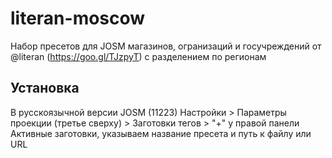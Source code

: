 # literan-moscow
Набор пресетов для JOSM магазинов, огранизаций и госучреждений от @literan (https://goo.gl/TJzpyT) с разделением по регионам

## Установка
В русскоязычной версии JOSM (11223) 
Настройки > Параметры проекции (третье сверху) > Заготовки тегов > "+" у правой панели Активные заготовки, указываем название пресета и путь к файлу или URL

